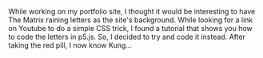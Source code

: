 While working on my portfolio site, I thought it would be interesting to have The Matrix raining letters as the site's background. While looking for a link on Youtube to do a simple CSS trick, I found a tutorial that shows you how to code the letters in p5.js. So, I decided to try and code it instead. After taking the red pill, I now know Kung…
